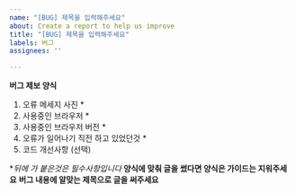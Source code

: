 ```yaml
---
name: "[BUG] 제목을 입력해주세요"
about: Create a report to help us improve
title: "[BUG] 제목을 입력해주세요"
labels: 버그
assignees: ''

---
```


**버그 제보 양식**

1. 오류 메세지 사진 *
2. 사용중인 브라우저 *
3. 사용중인 브라우저 버전 *
4. 오류가 일어나기 직전 하고 있었던것 *
5. 코드 개선사항 (선택)

**뒤에 *가 붙은것은 필수사항입니다**
**양식에 맞춰 글을 썼다면 양식은 가이드는 지워주세요**
**버그 내용에 알맞는 제목으로 글을 써주세요**
